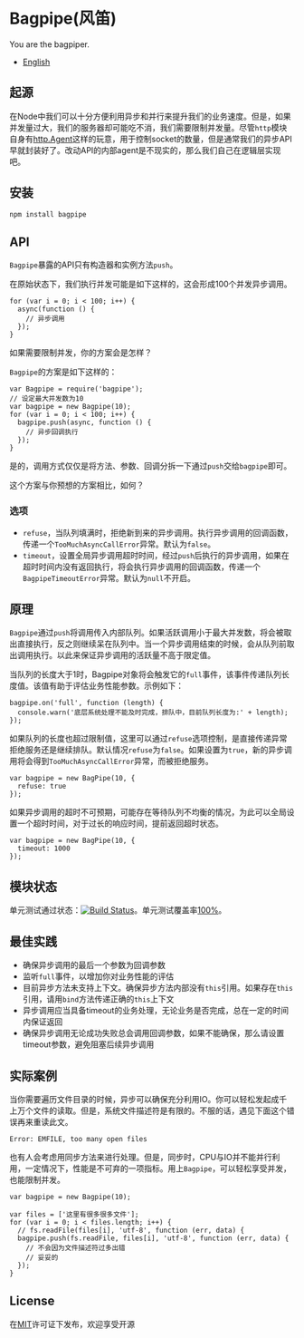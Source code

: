 Bagpipe(风笛)
=======
You are the bagpiper.

- [English](https://github.com/JacksonTian/bagpipe/blob/master/README.md)

## 起源
在Node中我们可以十分方便利用异步和并行来提升我们的业务速度。但是，如果并发量过大，我们的服务器却可能吃不消，我们需要限制并发量。尽管`http`模块自身有[http.Agent](http://nodejs.org/docs/latest/api/http.html#http_class_http_agent)这样的玩意，用于控制socket的数量，但是通常我们的异步API早就封装好了。改动API的内部agent是不现实的，那么我们自己在逻辑层实现吧。

## 安装
```
npm install bagpipe
```

## API
`Bagpipe`暴露的API只有构造器和实例方法`push`。

在原始状态下，我们执行并发可能是如下这样的，这会形成100个并发异步调用。

```
for (var i = 0; i < 100; i++) {
  async(function () {
    // 异步调用
  });
}
```
如果需要限制并发，你的方案会是怎样？

`Bagpipe`的方案是如下这样的：

```
var Bagpipe = require('bagpipe');
// 设定最大并发数为10
var bagpipe = new Bagpipe(10);
for (var i = 0; i < 100; i++) {
  bagpipe.push(async, function () {
    // 异步回调执行
  });
}
```

是的，调用方式仅仅是将方法、参数、回调分拆一下通过`push`交给`bagpipe`即可。

这个方案与你预想的方案相比，如何？

### 选项

- `refuse`，当队列填满时，拒绝新到来的异步调用。执行异步调用的回调函数，传递一个`TooMuchAsyncCallError`异常。默认为`false`。
- `timeout`，设置全局异步调用超时时间，经过`push`后执行的异步调用，如果在超时时间内没有返回执行，将会执行异步调用的回调函数，传递一个`BagpipeTimeoutError`异常。默认为`null`不开启。

## 原理
`Bagpipe`通过`push`将调用传入内部队列。如果活跃调用小于最大并发数，将会被取出直接执行，反之则继续呆在队列中。当一个异步调用结束的时候，会从队列前取出调用执行。以此来保证异步调用的活跃量不高于限定值。

当队列的长度大于1时，Bagpipe对象将会触发它的`full`事件，该事件传递队列长度值。该值有助于评估业务性能参数。示例如下：

```
bagpipe.on('full', function (length) {
  console.warn('底层系统处理不能及时完成，排队中，目前队列长度为:' + length);
});
```

如果队列的长度也超过限制值，这里可以通过`refuse`选项控制，是直接传递异常拒绝服务还是继续排队。默认情况`refuse`为`false`。如果设置为`true`，新的异步调用将会得到`TooMuchAsyncCallError`异常，而被拒绝服务。

```
var bagpipe = new BagPipe(10, {
  refuse: true
});
```

如果异步调用的超时不可预期，可能存在等待队列不均衡的情况，为此可以全局设置一个超时时间，对于过长的响应时间，提前返回超时状态。

```
var bagpipe = new BagPipe(10, {
  timeout: 1000
});
```

## 模块状态
单元测试通过状态：[![Build Status](https://secure.travis-ci.org/JacksonTian/bagpipe.png)](http://travis-ci.org/JacksonTian/bagpipe)。单元测试覆盖率[100%](http://html5ify.com/bagpipe/coverage.html)。

## 最佳实践
- 确保异步调用的最后一个参数为回调参数
- 监听`full`事件，以增加你对业务性能的评估
- 目前异步方法未支持上下文。确保异步方法内部没有`this`引用。如果存在`this`引用，请用`bind`方法传递正确的`this`上下文
- 异步调用应当具备timeout的业务处理，无论业务是否完成，总在一定的时间内保证返回
- 确保异步调用无论成功失败总会调用回调参数，如果不能确保，那么请设置timeout参数，避免阻塞后续异步调用

## 实际案例
当你需要遍历文件目录的时候，异步可以确保充分利用IO。你可以轻松发起成千上万个文件的读取。但是，系统文件描述符是有限的。不服的话，遇见下面这个错误再来重读此文。

```
Error: EMFILE, too many open files
```

也有人会考虑用同步方法来进行处理。但是，同步时，CPU与IO并不能并行利用，一定情况下，性能是不可弃的一项指标。用上`Bagpipe`，可以轻松享受并发，也能限制并发。

```
var bagpipe = new Bagpipe(10);

var files = ['这里有很多很多文件'];
for (var i = 0; i < files.length; i++) {
  // fs.readFile(files[i], 'utf-8', function (err, data) {
  bagpipe.push(fs.readFile, files[i], 'utf-8', function (err, data) {
    // 不会因为文件描述符过多出错
    // 妥妥的
  });
}
```

## License
在[MIT](https://github.com/JacksonTian/bagpipe/blob/master/MIT-License)许可证下发布，欢迎享受开源
